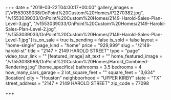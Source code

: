 +++
date = "2019-03-22T04:00:17+00:00"
gallery_images = ["/v1553039038/OnPoint%20Custom%20Homes/P2270382.jpg", "/v1553039033/OnPoint%20Custom%20Homes/2149-Harold-Sales-Plan-Level-3.jpg", "/v1553039033/OnPoint%20Custom%20Homes/2149-Harold-Sales-Plan-Level-2.jpg", "/v1553039033/OnPoint%20Custom%20Homes/2149-Harold-Sales-Plan-Level-1.jpg"]
is_on_sale = true
is_pending = false
is_sold = false
layout = "home-single"
page_kind = "home"
price = "929,999"
slug = "/2149-harold-st"
title = "2147 + 2149 HAROLD STREET"
type = "page"
video_tour_link = ""
[featured_image]
alt_text = ""
home_featured_image = "/v1553038968/OnPoint%20Custom%20Homes/Harold_Combined-Rendering.jpg"
[home_specifics]
bathrooms = 3.5
bedrooms = 4
how_many_cars_garage = 2
lot_square_feet = ""
square_feet = "3,634"
[location]
city = "Houston"
neighboorhood = "UPPER KIRBY"
state = "TX"
street_address = "2147 + 2149 HAROLD STREET"
zip_code = 77098

+++
